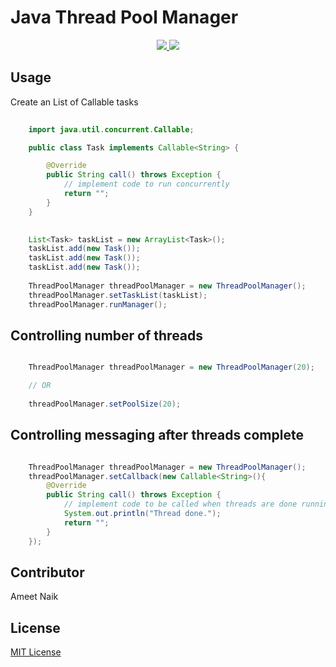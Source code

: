 # Java Thread Pool Manager

<p align="center">
  <a href="https://travis-ci.org/ameetnaik/java-concurrent-thread-manager">
    <img src="https://travis-ci.org/ameetnaik/java-concurrent-thread-manager.svg?branch=master">
  </a>
  <a href="https://github.com/ameetnaik/java-concurrent-thread-manager/blob/master/LICENSE">
    <img src="https://img.shields.io/github/license/ameetnaik/java-concurrent-thread-manager.svg">
  </a>
</p>


## Usage

Create an List of Callable<V> tasks

```java
	
	import java.util.concurrent.Callable;

	public class Task implements Callable<String> {

		@Override
		public String call() throws Exception {	
			// implement code to run concurrently
			return "";
		}
	}

```

```java
	
	List<Task> taskList = new ArrayList<Task>();
	taskList.add(new Task());
	taskList.add(new Task());
	taskList.add(new Task());
	
	ThreadPoolManager threadPoolManager = new ThreadPoolManager();
	threadPoolManager.setTaskList(taskList);
	threadPoolManager.runManager();

```

## Controlling number of threads


```java

	ThreadPoolManager threadPoolManager = new ThreadPoolManager(20);

	// OR
	
	threadPoolManager.setPoolSize(20);	

```

## Controlling messaging after threads complete

```java

	ThreadPoolManager threadPoolManager = new ThreadPoolManager();
	threadPoolManager.setCallback(new Callable<String>(){
		@Override
		public String call() throws Exception {	
			// implement code to be called when threads are done running
			System.out.println("Thread done.");
			return "";
		}
	});

```

## Contributor
Ameet Naik


## License
[MIT License](LICENSE)
